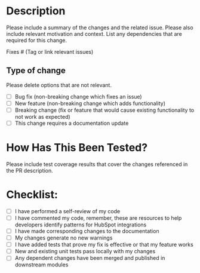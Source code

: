 # Description

Please include a summary of the changes and the related issue. Please also include relevant motivation and context. List any dependencies that are required for this change.

Fixes # (Tag or link relevant issues)

## Type of change

Please delete options that are not relevant.

- [ ] Bug fix (non-breaking change which fixes an issue)
- [ ] New feature (non-breaking change which adds functionality)
- [ ] Breaking change (fix or feature that would cause existing functionality to not work as expected)
- [ ] This change requires a documentation update

# How Has This Been Tested?

Please include test coverage results that cover the changes referenced in the PR description.

# Checklist:

- [ ] I have performed a self-review of my code
- [ ] I have commented my code, remember, these are resources to help developers identify patterns for HubSpot integrations
- [ ] I have made corresponding changes to the documentation
- [ ] My changes generate no new warnings
- [ ] I have added tests that prove my fix is effective or that my feature works
- [ ] New and existing unit tests pass locally with my changes
- [ ] Any dependent changes have been merged and published in downstream modules
